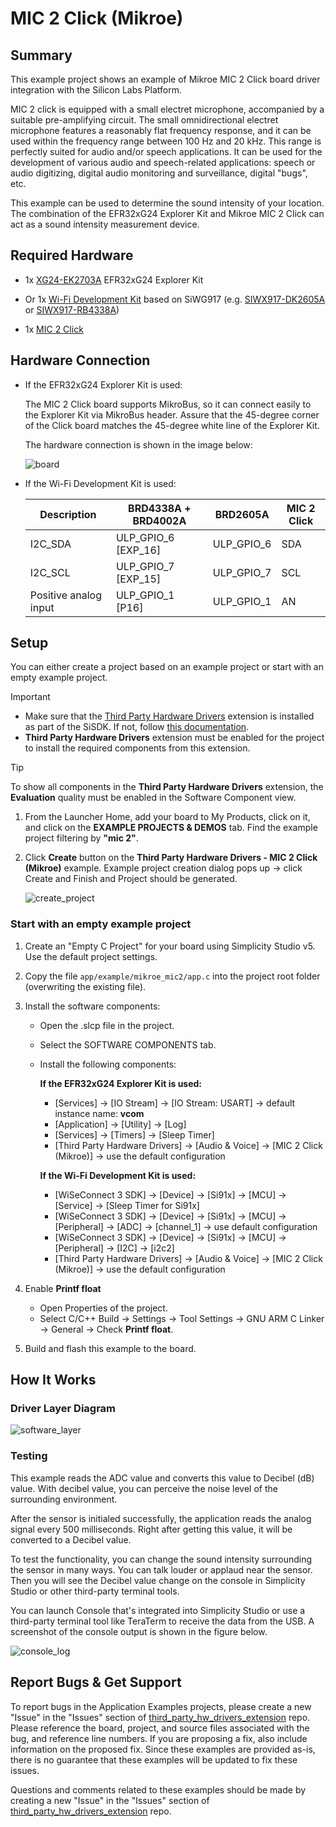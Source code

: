 # MIC 2 Click (Mikroe) #

## Summary ##

This example project shows an example of Mikroe MIC 2 Click board driver integration with the Silicon Labs Platform.

MIC 2 click is equipped with a small electret microphone, accompanied by a suitable pre-amplifying circuit. The small omnidirectional electret microphone features a reasonably flat frequency response, and it can be used within the frequency range between 100 Hz and 20 kHz. This range is perfectly suited for audio and/or speech applications. It can be used for the development of various audio and speech-related applications: speech or audio digitizing, digital audio monitoring and surveillance, digital "bugs", etc.

This example can be used to determine the sound intensity of your location. The combination of the EFR32xG24 Explorer Kit and Mikroe MIC 2 Click can act as a sound intensity measurement device.

## Required Hardware ##

- 1x [XG24-EK2703A](https://www.silabs.com/development-tools/wireless/efr32xg24-explorer-kit) EFR32xG24 Explorer Kit

- Or 1x [Wi-Fi Development Kit](https://www.silabs.com/development-tools/wireless/wi-fi) based on SiWG917 (e.g. [SIWX917-DK2605A](https://www.silabs.com/development-tools/wireless/wi-fi/siwx917-dk2605a-wifi-6-bluetooth-le-soc-dev-kit) or [SIWX917-RB4338A](https://www.silabs.com/development-tools/wireless/wi-fi/siwx917-rb4338a-wifi-6-bluetooth-le-soc-radio-board))

- 1x [MIC 2 Click](https://www.mikroe.com/mic-2-click)

## Hardware Connection ##

- If the EFR32xG24 Explorer Kit is used:

  The MIC 2 Click board supports MikroBus, so it can connect easily to the Explorer Kit via MikroBus header. Assure that the 45-degree corner of the Click board matches the 45-degree white line of the Explorer Kit.

  The hardware connection is shown in the image below:

  ![board](image/hardware_connection.png)

- If the Wi-Fi Development Kit is used:

  | Description  | BRD4338A + BRD4002A | BRD2605A     | MIC 2 Click  |
  | -------------| -----------| -------------| ------------------------|
  | I2C_SDA      | ULP_GPIO_6 [EXP_16] | ULP_GPIO_6   | SDA            |
  | I2C_SCL      | ULP_GPIO_7 [EXP_15] | ULP_GPIO_7   | SCL            |
  | Positive analog input | ULP_GPIO_1 [P16]    | ULP_GPIO_1   | AN    |

## Setup ##

You can either create a project based on an example project or start with an empty example project.

> [!IMPORTANT]
> - Make sure that the [Third Party Hardware Drivers](https://github.com/SiliconLabsSoftware/third_party_hw_drivers_extension) extension is installed as part of the SiSDK. If not, follow [this documentation](https://github.com/SiliconLabsSoftware/third_party_hw_drivers_extension/blob/master/README.md#how-to-add-to-simplicity-studio-ide).
> - **Third Party Hardware Drivers** extension must be enabled for the project to install the required components from this extension.

> [!TIP]
> To show all components in the **Third Party Hardware Drivers** extension, the **Evaluation** quality must be enabled in the Software Component view.

1. From the Launcher Home, add your board to My Products, click on it, and click on the **EXAMPLE PROJECTS & DEMOS** tab. Find the example project filtering by **"mic 2"**.

2. Click **Create** button on the **Third Party Hardware Drivers - MIC 2 Click (Mikroe)** example. Example project creation dialog pops up -> click Create and Finish and Project should be generated.

   ![create_project](image/create_example.png)

### Start with an empty example project ###

1. Create an "Empty C Project" for your board using Simplicity Studio v5. Use the default project settings.

2. Copy the file `app/example/mikroe_mic2/app.c` into the project root folder (overwriting the existing file).

3. Install the software components:

    - Open the .slcp file in the project.

    - Select the SOFTWARE COMPONENTS tab.

    - Install the following components:

      **If the EFR32xG24 Explorer Kit is used:**

        - [Services] → [IO Stream] → [IO Stream: USART] → default instance name: **vcom**
        - [Application] → [Utility] → [Log]
        - [Services] → [Timers] → [Sleep Timer]
        - [Third Party Hardware Drivers] → [Audio & Voice] → [MIC 2 Click (Mikroe)] → use the default configuration

      **If the Wi-Fi Development Kit is used:**

        - [WiSeConnect 3 SDK] → [Device] → [Si91x] → [MCU] → [Service] → [Sleep Timer for Si91x]
        - [WiSeConnect 3 SDK] → [Device] → [Si91x] → [MCU] → [Peripheral] → [ADC] → [channel_1] → use default configuration
        - [WiSeConnect 3 SDK] → [Device] → [Si91x] → [MCU] → [Peripheral] → [I2C] → [i2c2]
        - [Third Party Hardware Drivers] → [Audio & Voice] → [MIC 2 Click (Mikroe)] → use the default configuration

4. Enable **Printf float**

   - Open Properties of the project.
   - Select C/C++ Build → Settings → Tool Settings → GNU ARM C Linker → General → Check **Printf float**.

5. Build and flash this example to the board.

## How It Works ##

### Driver Layer Diagram ###

![software_layer](image/software_layer.png)

### Testing ###

This example reads the ADC value and converts this value to Decibel (dB) value. With decibel value, you can perceive the noise level of the surrounding environment.

After the sensor is initialed successfully, the application reads the analog signal every 500 milliseconds. Right after getting this value, it will be converted to a Decibel value.

To test the functionality, you can change the sound intensity surrounding the sensor in many ways. You can talk louder or applaud near the sensor. Then you will see the Decibel value change on the console in Simplicity Studio or other third-party terminal tools.

You can launch Console that's integrated into Simplicity Studio or use a third-party terminal tool like TeraTerm to receive the data from the USB. A screenshot of the console output is shown in the figure below.

![console_log](image/console_log.png)

## Report Bugs & Get Support ##

To report bugs in the Application Examples projects, please create a new "Issue" in the "Issues" section of [third_party_hw_drivers_extension](https://github.com/SiliconLabsSoftware/third_party_hw_drivers_extension) repo. Please reference the board, project, and source files associated with the bug, and reference line numbers. If you are proposing a fix, also include information on the proposed fix. Since these examples are provided as-is, there is no guarantee that these examples will be updated to fix these issues.

Questions and comments related to these examples should be made by creating a new "Issue" in the "Issues" section of [third_party_hw_drivers_extension](https://github.com/SiliconLabsSoftware/third_party_hw_drivers_extension) repo.
